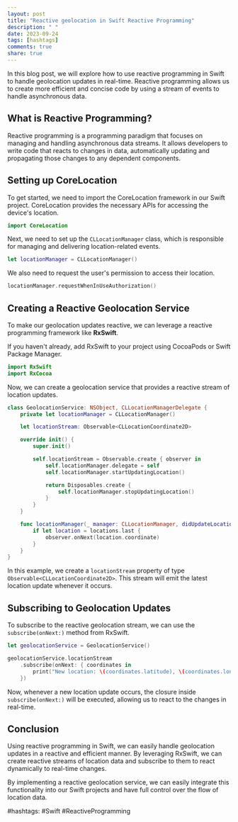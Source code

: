 ```yaml
---
layout: post
title: "Reactive geolocation in Swift Reactive Programming"
description: " "
date: 2023-09-24
tags: [hashtags]
comments: true
share: true
---
```


In this blog post, we will explore how to use reactive programming in Swift to handle geolocation updates in real-time. Reactive programming allows us to create more efficient and concise code by using a stream of events to handle asynchronous data.

## What is Reactive Programming?

Reactive programming is a programming paradigm that focuses on managing and handling asynchronous data streams. It allows developers to write code that reacts to changes in data, automatically updating and propagating those changes to any dependent components.

## Setting up CoreLocation

To get started, we need to import the CoreLocation framework in our Swift project. CoreLocation provides the necessary APIs for accessing the device's location.

```swift
import CoreLocation
```

Next, we need to set up the `CLLocationManager` class, which is responsible for managing and delivering location-related events.

```swift
let locationManager = CLLocationManager()
```

We also need to request the user's permission to access their location.

```swift
locationManager.requestWhenInUseAuthorization()
```

## Creating a Reactive Geolocation Service

To make our geolocation updates reactive, we can leverage a reactive programming framework like **RxSwift**. 

If you haven't already, add RxSwift to your project using CocoaPods or Swift Package Manager.

```swift
import RxSwift
import RxCocoa
```

Now, we can create a geolocation service that provides a reactive stream of location updates.

```swift
class GeolocationService: NSObject, CLLocationManagerDelegate {
    private let locationManager = CLLocationManager()

    let locationStream: Observable<CLLocationCoordinate2D>

    override init() {
        super.init()

        self.locationStream = Observable.create { observer in
            self.locationManager.delegate = self
            self.locationManager.startUpdatingLocation()

            return Disposables.create {
                self.locationManager.stopUpdatingLocation()
            }
        }
    }

    func locationManager(_ manager: CLLocationManager, didUpdateLocations locations: [CLLocation]) {
        if let location = locations.last {
            observer.onNext(location.coordinate)
        }
    }
}
```

In this example, we create a `locationStream` property of type `Observable<CLLocationCoordinate2D>`. This stream will emit the latest location update whenever it occurs.

## Subscribing to Geolocation Updates

To subscribe to the reactive geolocation stream, we can use the `subscribe(onNext:)` method from RxSwift.

```swift
let geolocationService = GeolocationService()

geolocationService.locationStream
    .subscribe(onNext: { coordinates in
        print("New location: \(coordinates.latitude), \(coordinates.longitude)")
    })
```

Now, whenever a new location update occurs, the closure inside `subscribe(onNext:)` will be executed, allowing us to react to the changes in real-time.

## Conclusion

Using reactive programming in Swift, we can easily handle geolocation updates in a reactive and efficient manner. By leveraging RxSwift, we can create reactive streams of location data and subscribe to them to react dynamically to real-time changes.

By implementing a reactive geolocation service, we can easily integrate this functionality into our Swift projects and have full control over the flow of location data.

#hashtags: #Swift #ReactiveProgramming